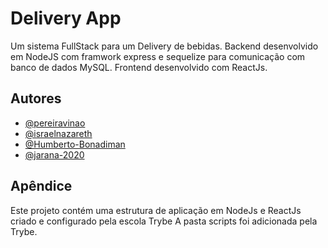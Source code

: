 
# Delivery App

Um sistema FullStack para um Delivery de bebidas.
Backend desenvolvido em NodeJS com framwork express e sequelize para comunicação com banco de dados MySQL.
Frontend desenvolvido com ReactJs.

## Autores
- [@pereiravinao](https://www.github.com/pereiravinao)
- [@israelnazareth](https://www.github.com/israelnazareth)
- [@Humberto-Bonadiman](https://www.github.com/Humberto-Bonadiman)
- [@jarana-2020](https://www.github.com/jarana-2020)

## Apêndice
Este projeto contém uma estrutura de aplicação em NodeJs e ReactJs criado e configurado pela escola Trybe
A pasta scripts foi adicionada pela Trybe.

